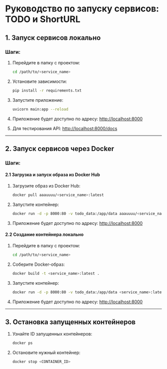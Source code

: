 # Руководство по запуску сервисов: TODO и ShortURL

## 1. Запуск сервисов локально

### Шаги:

1. Перейдите в папку с проектом:
   ```bash
   cd /path/to/<service_name>
   ```

2. Установите зависимости:
   ```bash
   pip install -r requirements.txt
   ```

3. Запустите приложение:
   ```bash
   uvicorn main:app --reload
   ```

4. Приложение будет доступно по адресу:
   [http://localhost:8000](http://localhost:8000)

5. Для тестирования API:
   [http://localhost:8000/docs](http://localhost:8000/docs)

---

## 2. Запуск сервисов через Docker

### Шаги:

#### 2.1 Загрузка и запуск образа из Docker Hub

1. Загрузите образ из Docker Hub:
   ```bash
   docker pull aaauuuu/<service_name>:latest
   ```

2. Запустите контейнер:
   ```bash
   docker run -d -p 8000:80 -v todo_data:/app/data aaauuuu/<service_name>:latest
   ```

3. Приложение будет доступно по адресу:
   [http://localhost:8000](http://localhost:8000)

#### 2.2 Создание контейнера локально

1. Перейдите в папку с проектом:
   ```bash
   cd /path/to/<service_name>
   ```

2. Соберите Docker-образ:
   ```bash
   docker build -t <service_name>:latest .
   ```

3. Запустите контейнер:
   ```bash
   docker run -d -p 8000:80 -v todo_data:/app/data <service_name>:latest
   ```

4. Приложение будет доступно по адресу:
   [http://localhost:8000](http://localhost:8000)

---

## 3. Остановка запущенных контейнеров

1. Узнайте ID запущенных контейнеров:
   ```bash
   docker ps
   ```

2. Остановите нужный контейнер:
   ```bash
   docker stop <CONTAINER_ID>
   ```

